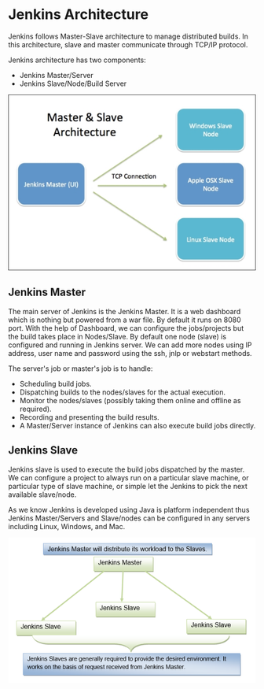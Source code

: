 # Jenkins Architecture

Jenkins follows Master-Slave architecture to manage distributed builds. In this architecture, slave and master communicate through TCP/IP protocol.

Jenkins architecture has two components:

- Jenkins Master/Server
- Jenkins Slave/Node/Build Server

![jenkins-arch](./resources/jenkins-architecture.jpg)

## Jenkins Master
The main server of Jenkins is the Jenkins Master. It is a web dashboard which is nothing but powered from a war file. By default it runs on 8080 port. With the help of Dashboard, we can configure the jobs/projects but the build takes place in Nodes/Slave. By default one node (slave) is configured and running in Jenkins server. We can add more nodes using IP address, user name and password using the ssh, jnlp or webstart methods.

The server's job or master's job is to handle:

- Scheduling build jobs.
- Dispatching builds to the nodes/slaves for the actual execution.
- Monitor the nodes/slaves (possibly taking them online and offline as required).
- Recording and presenting the build results.
- A Master/Server instance of Jenkins can also execute build jobs directly.

## Jenkins Slave
Jenkins slave is used to execute the build jobs dispatched by the master. We can configure a project to always run on a particular slave machine, or particular type of slave machine, or simple let the Jenkins to pick the next available slave/node.

As we know Jenkins is developed using Java is platform independent thus Jenkins Master/Servers and Slave/nodes can be configured in any servers including Linux, Windows, and Mac.

![jenkins-arch](./resources/jenkins-node.png)
